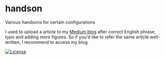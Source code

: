 # handson
Various handsons for certain configurations

I used to upload a article to my [Medium blog](https://daein.medium.com/) after correct English phrase, typo and adding more figures.
So if you'd like to refer the same article well-written, I recommend to access my blog.

[![License](https://i.creativecommons.org/l/by-nc-nd/4.0/88x31.png)](http://creativecommons.org/licenses/by-nc-nd/4.0/)

